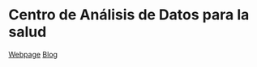 # Centro de Análisis de Datos para la salud

[Webpage](http://www.cadsalud.org/)
[Blog](http://cadsalud.github.io/)


